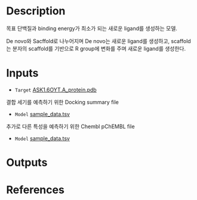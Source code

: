 # Description 
목표 단백질과 binding energy가 최소가 되는 새로운 ligand를 생성하는 모델.

De novo와 Sacffold로 나누어지며 De novo는 새로운 ligand를 생성하고, scaffold는 분자의 scaffold를 기반으로 R group에 변화를 주며 새로운 ligand를 생성한다.
# Inputs

* `Target` [ASK1.6OYT.A_protein.pdb](https://docs.ad3.io/media/apps/molfinder_pipeline/examples/input/ASK1.6OYT.A_protein.pdb)


결합 세기를 예측하기 위한 Docking summary file
* `Model` [sample_data.tsv](https://docs.ad3.io/media/apps/molfinder_pipeline/examples/input/sample_data.tsv)

추가로 다른 특성을 예측하기 위한 Chembl pChEMBL file
* `Model` [sample_data.tsv](https://docs.ad3.io/media/apps/molfinder_pipeline/examples/input/ASK1_chembl.tsv)

# Outputs


# References
